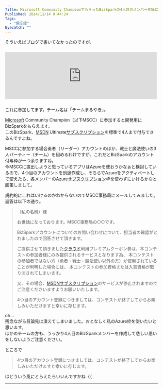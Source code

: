 ```yaml
---
Title: Microsoft Community ChampionでもらったBizSparkの4人目のメンバー登録について
Published: 2014/11/14 0:44:24
Tags:
  - "備忘録"
Eyecatch: ""
---
```

<p>そういえばブログで書いてなかったのですが、</p>

<p><iframe src="http://hatenablog.com/embed?url=https%3A%2F%2Fmicrosoft-worldwide-community-champion-ja-jp.azurewebsites.net%2FHome" title="優勝賞金60万円☆ 開発者向けコンテスト開催！" scrolling="no" frameborder="0" style="width: 100%; height: 155px; max-width: 500px; margin: 10px 0px;"><a href="https://microsoft-worldwide-community-champion-ja-jp.azurewebsites.net/Home">優勝賞金60万円☆ 開発者向けコンテスト開催！</a></iframe></p>

<p>これに参加してます。チーム名は「チームまるやき」。</p>

<p><a class="keyword" href="http://d.hatena.ne.jp/keyword/Microsoft">Microsoft</a> Community Champion（以下MSCC）に参加すると開発用にBizSparkをもらえます。<br/>
このBizSpark、<a class="keyword" href="http://d.hatena.ne.jp/keyword/MSDN">MSDN</a> Ultimate<a class="keyword" href="http://d.hatena.ne.jp/keyword/%A5%B5%A5%D6%A5%B9%A5%AF%A5%EA%A5%D7%A5%B7%A5%E7%A5%F3">サブスクリプション</a>を標準で4人まで付与できるんですよね。</p>

<p>MSCCに参加する場合勇者（リーダー）アカウントのほか、戦士と魔法使いの3人パーティー（チーム）を組めるわけですが、これだとBizSparkのアカウント付与枠が一つ余りますね。<br/>
今MSCCに提出しようと思っているアプリはAzureを使おうかなぁと検討しているので、4つ目のアカウントを別途作成し、そちらでAzureをアクティベートして使えたら、各メンバーのAzure<a class="keyword" href="http://d.hatena.ne.jp/keyword/%A5%B5%A5%D6%A5%B9%A5%AF%A5%EA%A5%D7%A5%B7%A5%E7%A5%F3">サブスクリプション</a>枠を使わずにいけるかなと画策しまして。</p>

<p>規約的にこれはいけるのかわからないのでMSCC事務局にメールしてみました。<br/>
返答は以下の通り。</p>

<blockquote><p>（私の名前）様</p>

<p>お世話になっております。MSCC事務局の○○です。</p>

<p>BizSparkアカウントについてのお問い合わせについて、担当者の確認がとれましたので回答させて頂きます。</p>

<p>ご提供させて頂きました<a class="keyword" href="http://d.hatena.ne.jp/keyword/%A5%AF%A5%E9%A5%A6%A5%C9">クラウド</a>利用プレミアムクーポン券は、本コンテストの参加者様にのみ提供されるサービスとなります為、
本コンテストの参加者ではない方（勇者・戦士・魔法使い以外の方）が使用されていることが判明した場合には、
本コンテストの参加資格または入賞資格が取り消されてしまいます。</p>

<p>又、その場合、<a class="keyword" href="http://d.hatena.ne.jp/keyword/MSDN">MSDN</a><a class="keyword" href="http://d.hatena.ne.jp/keyword/%A5%B5%A5%D6%A5%B9%A5%AF%A5%EA%A5%D7%A5%B7%A5%E7%A5%F3">サブスクリプション</a>のサービスが停止されますのでご注意くださいますようお願いいたします。</p>

<p>4つ目のアカウント登録につきましては、コンテストが終了してからお楽しみいただけますと幸いに存じます。</p></blockquote>

<p>oh...<br/>
残念ながら目論見は潰えてしまいました。おとなしく私のAzure枠を使いたいと思います。<br/>
ほかのチームの方も、うっかり4人目のBizSparkメンバーを作成して悲しい思いをしないようご注意ください。</p>

<p>ところで</p>

<blockquote><p>4つ目のアカウント登録につきましては、コンテストが終了してからお楽しみいただけますと幸いに存じます。</p></blockquote>

<p>はどういう風にとらえたらいいんですかね（（</p>

***